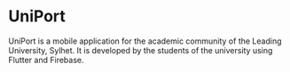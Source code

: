 # UniPort

UniPort is a mobile application for the academic community of the Leading University, Sylhet. It is developed by the students of the university using Flutter and Firebase.
